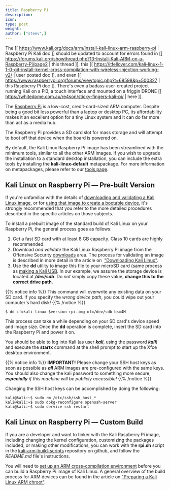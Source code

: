 ```yaml
---
title: Raspberry Pi
description:
icon:
type: post
weight:
author: ["steev",]
---
```


The [[ https://www.kali.org/docs/arm/install-kali-linux-arm-raspberry-pi | Raspberry Pi Kali doc ]] should be updated to account for errors found in [[ https://forums.kali.org/showthread.php?13-Install-Kali-ARM-on-a-Raspberry-Pi/page2 | this thread ]], this [[ https://itfellover.com/kali-linux-1-1-0-git-install-kernel-cross-compilation-with-wireless-injection-working-v2/ | user posted doc ]], and even [[ https://www.raspberrypi.org/forums/viewtopic.php?t=68598&p=500327 | this Raspberry Pi doc ]]. There's even a badass user-created project running Kali on a Pi3, a touch interface and mounted on a friggin DRONE [[ https://whitedome.com.au/re4son/sticky-fingers-kali-pi/ | here ]].

The [Raspberry Pi](http://raspberrypi.org) is a low-cost, credit-card-sized ARM computer. Despite being a good bit less powerful than a laptop or desktop PC, its affordability makes it an excellent option for a tiny Linux system and it can do far more than act as a media hub.

The Raspberry Pi provides a SD card slot for mass storage and will attempt to boot off that device when the board is powered on.

By default, the Kali Linux Raspberry Pi image has been streamlined with the minimum tools, similar to all the other ARM images. If you wish to upgrade the installation to a standard desktop installation, you can include the extra tools by installing the **kali-linux-default** metapackage. For more information on metapackages, please refer to our [tools page](https://tools.kali.org/kali-metapackages).

## Kali Linux on Raspberry Pi — Pre-built Version

If you're unfamiliar with the details of [downloading and validating a Kali Linux image](/docs/introduction/download-official-kali-linux-images/), or for [using that image to create a bootable device](/docs/usb/live-usb-install-with-windows/), it's strongly recommended that you refer to the more detailed procedures described in the specific articles on those subjects.

To install a prebuilt image of the standard build of Kali Linux on your Raspberry Pi, the general process goes as follows:

1. Get a fast SD card with at least 8 GB capacity. Class 10 cards are highly recommended.
2. Download _and validate_ the Kali Linux Raspberry Pi image from the Offensive Security [downloads](https://www.offensive-security.com/kali-linux-arm-images/) area. The process for validating an image is described in more detail in the article on  ["Downloading Kali Linux"](/docs/introduction/download-official-kali-linux-images/).
3. Use the **dd** utility to image this file to your microSD card (same process as [making a Kali USB](/docs/usb/live-usb-install-with-windows/).
In our example, we assume the storage device is located at **_/dev/sdb_**. Do _not_ simply copy these value, **change this to the correct drive path**.

{{% notice info %}}
This command will overwrite any existing data on your SD card. If you specify the _wrong device path_, you could wipe out your computer's hard disk!
{{% /notice %}}

```console
$ dd if=kali-linux-$version-rpi.img of=/dev/sdb bs=4M
```

This process can take a while depending on your SD card's device speed and image size. Once the **dd** operation is complete, insert the SD card into the Raspberry Pi and power it on.

You should be able to log into Kali (as user **_kali_**, using the password **_kali_**) and execute the **startx** command at the shell prompt to start up the Xfce desktop environment.

{{% notice info %}}
**IMPORTANT!** Please change your SSH host keys as soon as possible as **_all_** ARM images are pre-configured with the same keys. You should also change the kali password to something more secure, _**especially** if this machine will be publicly accessible!_
{{% /notice %}}

Changing the SSH host keys can be accomplished by doing the following:

```console
kali@kali:~$ sudo rm /etc/ssh/ssh_host_*
kali@kali:~$ sudo dpkg-reconfigure openssh-server
kali@kali:~$ sudo service ssh restart
```

## Kali Linux on Raspberry Pi — Custom Build

If you are a developer and want to tinker with the Kali Raspberry Pi image, including changing the kernel configuration, customizing the packages included, or making other modifications, you can work with the **rpi.sh** script in the [kali-arm-build-scripts](https://gitlab.com/kalilinux/build-scripts/kali-arm) repository on github, and follow the _README.md_ file's instructions.

You will need to [set up an ARM cross-compilation environment](/docs/development/arm-cross-compilation-environment/) before you can build a Raspberry Pi image of Kali Linux. A general overview of the build process for ARM devices can be found in the article on ["Preparing a Kali Linux ARM chroot"](/docs/development/kali-linux-arm-chroot/).
